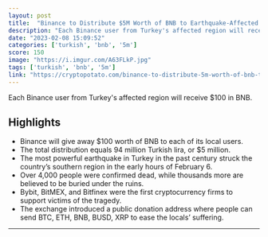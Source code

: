 ```yaml
---
layout: post
title:  "Binance to Distribute $5M Worth of BNB to Earthquake-Affected Turkish Users"
description: "Each Binance user from Turkey's affected region will receive $100 in BNB."
date: "2023-02-08 15:09:52"
categories: ['turkish', 'bnb', '5m']
score: 150
image: "https://i.imgur.com/A63FLkP.jpg"
tags: ['turkish', 'bnb', '5m']
link: "https://cryptopotato.com/binance-to-distribute-5m-worth-of-bnb-to-earthquake-affected-turkish-users"
---
```


Each Binance user from Turkey's affected region will receive $100 in BNB.

## Highlights

- Binance will give away $100 worth of BNB to each of its local users.
- The total distribution equals 94 million Turkish lira, or $5 million.
- The most powerful earthquake in Turkey in the past century struck the country’s southern region in the early hours of February 6.
- Over 4,000 people were confirmed dead, while thousands more are believed to be buried under the ruins.
- Bybit, BitMEX, and Bitfinex were the first cryptocurrency firms to support victims of the tragedy.
- The exchange introduced a public donation address where people can send BTC, ETH, BNB, BUSD, XRP to ease the locals’ suffering.

---
